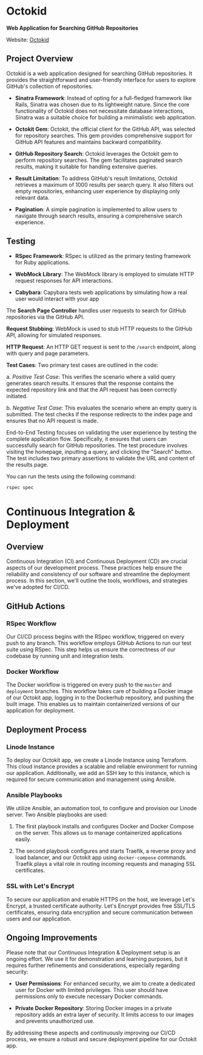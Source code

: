 # Octokid

**Web Application for Searching GitHub Repositories**

Website: [Octokid](https://octokid.stokwell.cloud)

## Project Overview

Octokid is a web application designed for searching GitHub repositories. It provides the straightforward and user-friendly interface for users to explore GitHub's collection of repositories. 

- **Sinatra Framework**: Instead of opting for a full-fledged framework like Rails, Sinatra was chosen due to its lightweight nature. Since the core functionality of Octokid does not necessitate database interactions, Sinatra was a suitable choice for building a minimalistic web application.

- **Octokit Gem**: Octokit, the official client for the GitHub API, was selected for repository searches. This gem provides comprehensive support for GitHub API features and maintains backward compatibility.

- **GitHub Repository Search**: Octokid leverages the Octokit gem to perform repository searches. The gem facilitates paginated search results, making it suitable for handling extensive queries.

- **Result Limitation**: To address GitHub's result limitations, Octokid retrieves a maximum of 1000 results per search query. It also filters out empty repositories, enhancing user experience by displaying only relevant data.

- **Pagination**: A simple pagination is implemented to allow users to navigate through search results, ensuring a comprehensive search experience.

## Testing

- **RSpec Framework**: RSpec is utilized as the primary testing framework for Ruby applications.

- **WebMock Library**: The WebMock library is employed to simulate HTTP request responses for API interactions.

- **Cabybara**: Capybara tests web applications by simulating how a real user would interact with your app

The **Search Page Controller** handles user requests to search for GitHub repositories via the GitHub API. 

**Request Stubbing**: WebMock is used to stub HTTP requests to the GitHub API, allowing for simulated responses.

**HTTP Request**: An HTTP GET request is sent to the `/search` endpoint, along with query and page parameters.

**Test Cases**: Two primary test cases are outlined in the code:

   a. *Positive Test Case*: This verifies the scenario where a valid query generates search results. It ensures that the response contains the expected repository link and that the API request has been correctly initiated.

   b. *Negative Test Case*: This evaluates the scenario where an empty query is submitted. The test checks if the response redirects to the index page and ensures that no API request is made.

End-to-End Testing focuses on validating the user experience by testing the complete application flow. Specifically, it ensures that users can successfully search for GitHub repositories. The test procedure involves visiting the homepage, inputting a query, and clicking the "Search" button. The test includes two primary assertions to validate the URL and content of the results page.

You can run the tests using the following command:
```bash
rspec spec
```

# Continuous Integration & Deployment

## Overview

Continuous Integration (CI) and Continuous Deployment (CD) are crucial aspects of our development process. These practices help ensure the reliability and consistency of our software and streamline the deployment process. In this section, we'll outline the tools, workflows, and strategies we've adopted for CI/CD.

## GitHub Actions

### RSpec Workflow

Our CI/CD process begins with the RSpec workflow, triggered on every push to any branch. This workflow employs GitHub Actions to run our test suite using RSpec. This step helps us ensure the correctness of our codebase by running unit and integration tests.

### Docker Workflow

The Docker workflow is triggered on every push to the `master` and `deployment` branches. This workflow takes care of building a Docker image of our Octokit app, logging in to the Dockerhub repository, and pushing the built image. This enables us to maintain containerized versions of our application for deployment.

## Deployment Process

### Linode Instance

To deploy our Octokit app, we create a Linode Instance using Terraform. This cloud instance provides a scalable and reliable environment for running our application. Additionally, we add an SSH key to this instance, which is required for secure communication and management using Ansible.

### Ansible Playbooks

We utilize Ansible, an automation tool, to configure and provision our Linode server. Two Ansible playbooks are used:

1. The first playbook installs and configures Docker and Docker Compose on the server. This allows us to manage containerized applications easily.

2. The second playbook configures and starts Traefik, a reverse proxy and load balancer, and our Octokit app using `docker-compose` commands. Traefik plays a vital role in routing incoming requests and managing SSL certificates.

### SSL with Let's Encrypt

To secure our application and enable HTTPS on the host, we leverage Let's Encrypt, a trusted certificate authority. Let's Encrypt provides free SSL/TLS certificates, ensuring data encryption and secure communication between users and our application.

## Ongoing Improvements

Please note that our Continuous Integration & Deployment setup is an ongoing effort. We use it for demonstration and learning purposes, but it requires further refinements and considerations, especially regarding security:

- **User Permissions**: For enhanced security, we aim to create a dedicated user for Docker with limited privileges. This user should have permissions only to execute necessary Docker commands.

- **Private Docker Repository**: Storing Docker images in a private repository adds an extra layer of security. It limits access to our images and prevents unauthorized use.

By addressing these aspects and continuously improving our CI/CD process, we ensure a robust and secure deployment pipeline for our Octokit app.


